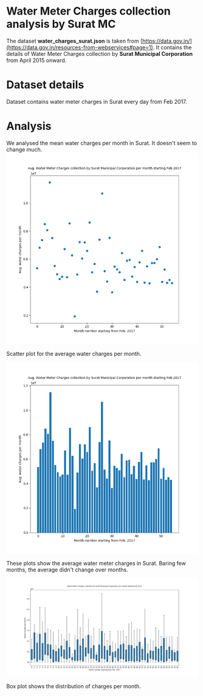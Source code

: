 # Water Meter Charges collection analysis by Surat MC

The dataset **water_charges_surat.json** is taken from [https://data.gov.in/](https://data.gov.in/resources-from-webservices#page=1). It contains the details of Water Meter Charges collection by **Surat Municipal Corporation** from April 2015 onward.

# Dataset details

Dataset contains water meter charges in Surat every day from Feb 2017.

# Analysis

We analysed the mean water charges per month in Surat. It doesn't seem to change much.
![alt text](https://github.com/IISCAditayTripathi/ds200/blob/master/scatter_plot_water_charges_surat.png)

Scatter plot for the average water charges per month.

![alt text](https://github.com/IISCAditayTripathi/ds200/blob/master/bar_plot_water_charges_surat.png)

These plots show the average water meter charges in Surat. Baring few months, the average didn't change over months.

![alt text](https://github.com/IISCAditayTripathi/ds200/blob/master/box_plot_water_charges_surat.png)

Box plot shows the distribution of charges per month. 